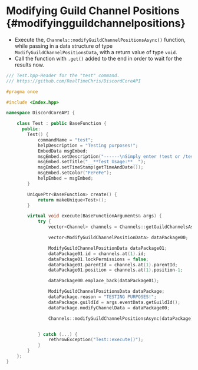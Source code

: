 Modifying Guild Channel Positions {#modifyingguildchannelpositions}
=============
- Execute the, `Channels::modifyGuildChannelPositionsAsync()` function, while passing in a data structure of type `ModifyGuildChannelPositionsData`, with a return value of type `void`.
- Call the function with `.get()` added to the end in order to wait for the results now.

```cpp
/// Test.hpp-Header for the "test" command.
/// https://github.com/RealTimeChris/DiscordCoreAPI

#pragma once

#include <Index.hpp>

namespace DiscordCoreAPI {

	class Test : public BaseFunction {
	  public:
		Test() {
			commandName = "test";
			helpDescription = "Testing purposes!";
			EmbedData msgEmbed;
			msgEmbed.setDescription("------\nSimply enter !test or /test!\n------");
			msgEmbed.setTitle("__**Test Usage:**__");
			msgEmbed.setTimeStamp(getTimeAndDate());
			msgEmbed.setColor("FeFeFe");
			helpEmbed = msgEmbed;
		}

		UniquePtr<BaseFunction> create() {
			return makeUnique<Test>();
		}

		virtual void execute(BaseFunctionArguments& args) {
			try {
				vector<Channel> channels = Channels::getGuildChannelsAsync({.guildId = args.eventData.getGuildId()}).get();

				vector<ModifyGuildChannelPositionData> dataPackage00;

				ModifyGuildChannelPositionData dataPackage01;
				dataPackage01.id = channels.at(1).id;
				dataPackage01.lockPermissions = false;
				dataPackage01.parentId = channels.at(1).parentId;
				dataPackage01.position = channels.at(1).position-1;

				dataPackage00.emplace_back(dataPackage01);

				ModifyGuildChannelPositionsData dataPackage;
				dataPackage.reason = "TESTING PURPOSES!";
				dataPackage.guildId = args.eventData.getGuildId();
				dataPackage.modifyChannelData = dataPackage00;

				Channels::modifyGuildChannelPositionsAsync(dataPackage).get();


			} catch (...) {
				rethrowException("Test::execute()");
			}
		}
	};
}
```
